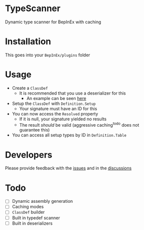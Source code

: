 # TypeScanner
Dynamic type scanner for BepInEx with caching

# Installation
This goes into your `BepInEx/plugins` folder

# Usage
- Create a `ClassDef`
  - It is recommended that you use a deserializer for this
    - An example can be seen [here](https://github.com/xKiraiChan/TypeScanner/blob/master/Example.yaml)
- Setup the `ClassDef` with `Definition.Setup`
  - Your signature must have an ID for this
- You can now access the `Resolved` property
  - If it is null, your signature yielded no results
  - The result *should* be valid (aggressive caching<sup>todo</sup> does not guarantee this)
- You can access all setup types by ID in `Definition.Table`

# Developers
Please provide feedback with the [issues](https://github.com/xKiraiChan/TypeScanner/issues) and in the [discussions](https://github.com/xKiraiChan/TypeScanner/discussions)

# Todo
- [ ] Dynamic assembly generation
- [ ] Caching modes
- [ ] `ClassDef` builder
- [ ] Built in typedef scanner
- [ ] Built in deserializers
